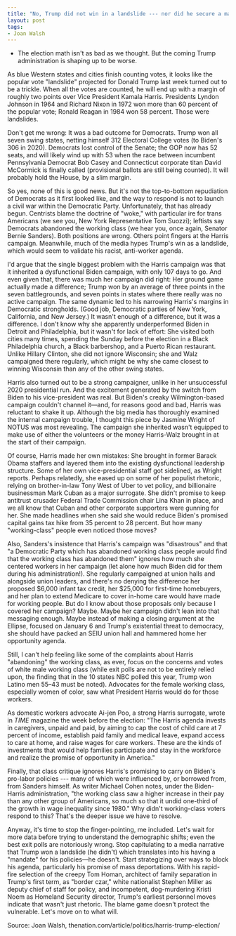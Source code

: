 ```yaml
---
title: "No, Trump did not win in a landslide --- nor did he secure a mandate"
layout: post
tags:
- Joan Walsh
---
```


- The election math isn't as bad as we thought. But the coming Trump administration is shaping up to be worse.

As blue Western states and cities finish counting votes, it looks like the popular vote "landslide" projected for Donald Trump last week turned out to be a trickle. When all the votes are counted, he will end up with a margin of roughly two points over Vice President Kamala Harris. Presidents Lyndon Johnson in 1964 and Richard Nixon in 1972 won more than 60 percent of the popular vote; Ronald Reagan in 1984 won 58 percent. Those were landslides.

Don't get me wrong: It was a bad outcome for Democrats. Trump won all seven swing states, netting himself 312 Electoral College votes (to Biden's 306 in 2020). Democrats lost control of the Senate; the GOP now has 52 seats, and will likely wind up with 53 when the race between incumbent Pennsylvania Democrat Bob Casey and Connecticut corporate titan David McCormick is finally called (provisional ballots are still being counted). It will probably hold the House, by a slim margin.

So yes, none of this is good news. But it's not the top-to-bottom repudiation of Democrats as it first looked like, and the way to respond is not to launch a civil war within the Democratic Party. Unfortunately, that has already begun. Centrists blame the doctrine of "woke," with particular ire for trans Americans (we see you, New York Representative Tom Suozzi); leftists say Democrats abandoned the working class (we hear you, once again, Senator Bernie Sanders). Both positions are wrong. Others point fingers at the Harris campaign. Meanwhile, much of the media hypes Trump's win as a landslide, which would seem to validate his racist, anti-worker agenda.

I'd argue that the single biggest problem with the Harris campaign was that it inherited a dysfunctional Biden campaign, with only 107 days to go. And even given that, there was much her campaign did right: Her ground game actually made a difference; Trump won by an average of three points in the seven battlegrounds, and seven points in states where there really was no active campaign. The same dynamic led to his narrowing Harris's margins in Democratic strongholds. (Good job, Democratic parties of New York, California, and New Jersey.) It wasn't enough of a difference, but it was a difference. I don't know why she apparently underperformed Biden in Detroit and Philadelphia, but it wasn't for lack of effort: She visited both cities many times, spending the Sunday before the election in a Black Philadelphia church, a Black barbershop, and a Puerto Rican restaurant. Unlike Hillary Clinton, she did not ignore Wisconsin; she and Walz campaigned there regularly, which might be why she came closest to winning Wisconsin than any of the other swing states.

Harris also turned out to be a strong campaigner, unlike in her unsuccessful 2020 presidential run. And the excitement generated by the switch from Biden to his vice-president was real. But Biden's creaky Wilmington-based campaign couldn't channel it—and, for reasons good and bad, Harris was reluctant to shake it up. Although the big media has thoroughly examined the internal campaign trouble, I thought this piece by Jasmine Wright of NOTUS was most revealing. The campaign she inherited wasn't equipped to make use of either the volunteers or the money Harris-Walz brought in at the start of their campaign.

Of course, Harris made her own mistakes: She brought in former Barack Obama staffers and layered them into the existing dysfunctional leadership structure. Some of her own vice-presidential staff got sidelined, as Wright reports. Perhaps relatedly, she eased up on some of her populist rhetoric, relying on brother-in-law Tony West of Uber to vet policy, and billionaire businessman Mark Cuban as a major surrogate. She didn't promise to keep antitrust crusader Federal Trade Commission chair Lina Khan in place, and we all know that Cuban and other corporate supporters were gunning for her. She made headlines when she said she would reduce Biden's promised capital gains tax hike from 35 percent to 28 percent. But how many "working-class" people even noticed those moves?

Also, Sanders's insistence that Harris's campaign was "disastrous" and that "a Democratic Party which has abandoned working class people would find that the working class has abandoned them" ignores how much she centered workers in her campaign (let alone how much Biden did for them during his administration!). She regularly campaigned at union halls and alongside union leaders, and there's no denying the difference her proposed $6,000 infant tax credit, her $25,000 for first-time homebuyers, and her plan to extend Medicare to cover in-home care would have made for working people. But do I know about those proposals only because I covered her campaign? Maybe. Maybe her campaign didn't lean into that messaging enough. Maybe instead of making a closing argument at the Ellipse, focused on January 6 and Trump's existential threat to democracy, she should have packed an SEIU union hall and hammered home her opportunity agenda.

Still, I can't help feeling like some of the complaints about Harris "abandoning" the working class, as ever, focus on the concerns and votes of white male working class (while exit polls are not to be entirely relied upon, the finding that in the 10 states NBC polled this year, Trump won Latino men 55–43 must be noted). Advocates for the female working class, especially women of color, saw what President Harris would do for those workers.

As domestic workers advocate Ai-jen Poo, a strong Harris surrogate, wrote in *TIME* magazine the week before the election: "The Harris agenda invests in caregivers, unpaid and paid, by aiming to cap the cost of child care at 7 percent of income, establish paid family and medical leave, expand access to care at home, and raise wages for care workers. These are the kinds of investments that would help families participate and stay in the workforce and realize the promise of opportunity in America."

Finally, that class critique ignores Harris's promising to carry on Biden's pro-labor policies --- many of which were influenced by, or borrowed from, from Sanders himself. As writer Michael Cohen notes, under the Biden-Harris administration, "the working class saw a higher increase in their pay than any other group of Americans, so much so that it undid one-third of the growth in wage inequality since 1980." Why didn't working-class voters respond to this? That's the deeper issue we have to resolve.

Anyway, it's time to stop the finger-pointing, me included. Let's wait for more data before trying to understand the demographic shifts; even the best exit polls are notoriously wrong. Stop capitulating to a media narrative that Trump won a landslide (he didn't) which translates into his having a "mandate" for his policies—he doesn't. Start strategizing over ways to block his agenda, particularly his promise of mass deportations. With his rapid-fire selection of the creepy Tom Homan, architect of family separation in Trump's first term, as "border czar," white nationalist Stephen Miller as deputy chief of staff for policy, and incompetent, dog-murdering Kristi Noem as Homeland Security director, Trump's earliest personnel moves indicate that wasn't just rhetoric. The blame game doesn't protect the vulnerable. Let's move on to what will.

Source: Joan Walsh, thenation.com/article/politics/harris-trump-election/
